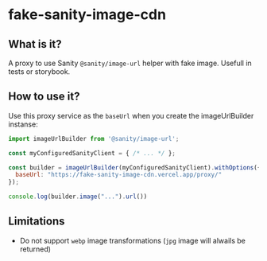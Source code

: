 # fake-sanity-image-cdn

## What is it?

A proxy to use Sanity <code>@sanity/image-url</code> helper with
fake image. Usefull in tests or storybook.

## How to use it?

Use this proxy service as the `baseUrl` when you create the
imageUrlBuilder instanse:

```js
import imageUrlBuilder from '@sanity/image-url';

const myConfiguredSanityClient = { /* ... */ };

const builder = imageUrlBuilder(myConfiguredSanityClient).withOptions({ 
  baseUrl: "https://fake-sanity-image-cdn.vercel.app/proxy/" 
});

console.log(builder.image("...").url())
```

## Limitations

- Do not support `webp` image transformations (`jpg` image will alwails be returned)
